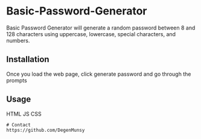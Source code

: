 # Basic-Password-Generator

Basic Password Generator will generate a random password between 8 and 128 characters using uppercase, lowercase, special characters, and numbers.

## Installation

Once you load the web page, click generate password and go through the prompts



## Usage
HTML
JS
CSS

```
# Contact
https://github.com/DegenMunsy
